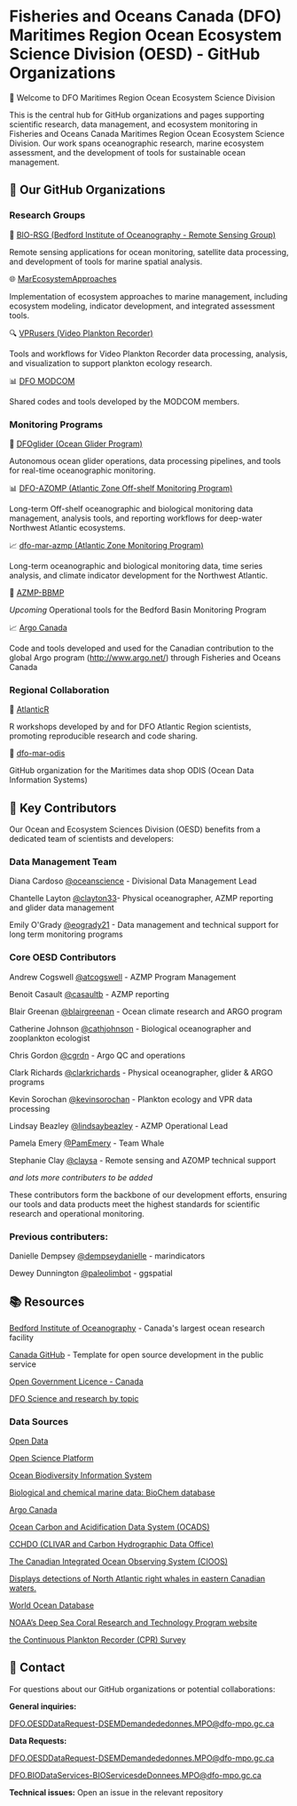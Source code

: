 # Fisheries and Oceans Canada (DFO) Maritimes Region Ocean Ecosystem Science Division (OESD) - GitHub Organizations

🌊 Welcome to DFO Maritimes Region Ocean Ecosystem Science Division

This is the central hub for GitHub organizations and pages supporting scientific research, data management, and ecosystem monitoring in Fisheries and Oceans Canada Maritimes Region Ocean Ecosystem Science Division. Our work spans oceanographic research, marine ecosystem assessment, and the development of tools for sustainable ocean management.

## 🏢 Our GitHub Organizations

### Research Groups

🔬 [BIO-RSG (Bedford Institute of Oceanography - Remote Sensing Group)](https://github.com/BIO-RSG)

Remote sensing applications for ocean monitoring, satellite data processing, and development of tools for marine spatial analysis.

🌐 [MarEcosystemApproaches](https://github.com/MarEcosystemApproaches)

Implementation of ecosystem approaches to marine management, including ecosystem modeling, indicator development, and integrated assessment tools.

🔍 [VPRusers (Video Plankton Recorder)](https://github.com/VPRusers)

Tools and workflows for Video Plankton Recorder data processing, analysis, and visualization to support plankton ecology research.

📊 [DFO MODCOM](https://gitlab.com/dfo_modcom)

 Shared codes and tools developed by the MODCOM members.

### Monitoring Programs

🌊 [DFOglider (Ocean Glider Program)](https://github.com/DFOglider)

Autonomous ocean glider operations, data processing pipelines, and tools for real-time oceanographic monitoring.

📊 [DFO-AZOMP (Atlantic Zone Off-shelf Monitoring Program)](https://github.com/DFO-AZOMP)

Long-term Off-shelf oceanographic and biological monitoring data management, analysis tools, and reporting workflows for deep-water Northwest Atlantic ecosystems.

📈 [dfo-mar-azmp (Atlantic Zone Monitoring Program)](https://github.com/dfo-mar-azmp)

Long-term oceanographic and biological monitoring data, time series analysis, and climate indicator development for the Northwest Atlantic.

🧪 [AZMP-BBMP](https://github.com/AZMP-BBMP)

*Upcoming* Operational tools for the Bedford Basin Monitoring Program

📈 [Argo Canada](https://github.com/ArgoCanada/)

Code and tools developed and used for the Canadian contribution to the global Argo program (http://www.argo.net/) through Fisheries and Oceans Canada

### Regional Collaboration

🤝 [AtlanticR](https://github.com/AtlanticR)

R workshops developed by and for DFO Atlantic Region scientists, promoting reproducible research and code sharing.

🤝 [dfo-mar-odis](https://github.com/dfo-mar-odis)

GitHub organization for the Maritimes data shop ODIS (Ocean Data Information Systems)

## 👥 Key Contributors

Our Ocean and Ecosystem Sciences Division (OESD) benefits from a dedicated team of scientists and developers:

### Data Management Team

Diana Cardoso [@oceanscience](https://github.com/oceanscience) - Divisional Data Management Lead

Chantelle Layton [@clayton33](https://github.com/clayton33)- Physical oceanographer, AZMP reporting and glider data management

Emily O'Grady [@eogrady21](https://github.com/eogrady21) - Data management and technical support for long term monitoring programs 



### Core OESD Contributors

Andrew Cogswell [@atcogswell](https://github.com/atcogswell) - AZMP Program Management

Benoit Casault [@casaultb](https://github.com/casaultb) - AZMP reporting

Blair Greenan [@blairgreenan](https://github.com/blairgreenan)  - Ocean climate research and ARGO program

Catherine Johnson [@cathjohnson](https://github.com/cathjohnson) - Biological oceanographer and zooplankton ecologist

Chris Gordon [@cgrdn](https://github.com/cgrdn) - Argo QC and operations

Clark Richards [@clarkrichards](https://github.com/clarkrichards) - Physical oceanographer, glider & ARGO programs

Kevin Sorochan [@kevinsorochan](https://github.com/kevinsorochan) - Plankton ecology and VPR data processing

Lindsay Beazley [@lindsaybeazley](https://github.com/lindsaybeazley)  - AZMP Operational Lead

Pamela Emery [@PamEmery](https://github.com/PamEmery) - Team Whale

Stephanie Clay [@claysa](https://github.com/claysa) - Remote sensing and AZOMP technical support

*and lots more contributers to be added*


These contributors form the backbone of our development efforts, ensuring our tools and data products meet the highest standards for scientific research and operational monitoring.

### Previous contributers:

Danielle Dempsey [@dempseydanielle](https://github.com/dempseydanielle) - marindicators 

Dewey Dunnington [@paleolimbot](https://github.com/paleolimbot) - ggspatial 

## 📚 Resources

[Bedford Institute of Oceanography](https://www.bio.gc.ca/index-en.php) - Canada's largest ocean research facility

[Canada GitHub](https://github.com/canada-ca/template-gabarit) - Template for open source development in the public service

[Open Government Licence - Canada](https://open.canada.ca/en/open-government-licence-canada)

[DFO Science and research by topic](https://www.dfo-mpo.gc.ca/science/data-donnees/index-eng.html)

### Data Sources

[Open Data](https://open.canada.ca/en) 

[Open Science Platform](https://osdp-psdo.canada.ca/dp/en)

[Ocean Biodiversity Information System](https://www.dfo-mpo.gc.ca/science/data-donnees/obis/index-eng.html)

[Biological and chemical marine data: BioChem database](https://www.dfo-mpo.gc.ca/science/data-donnees/biochem/index-eng.html)

[Argo Canada](https://www.meds-sdmm.dfo-mpo.gc.ca/isdm-gdsi/argo/index-eng.html)

[Ocean Carbon and Acidification Data System (OCADS)](https://www.ncei.noaa.gov/products/ocean-carbon-acidification-data-system)

[CCHDO (CLIVAR and Carbon Hydrographic Data Office) ](https://cchdo.ucsd.edu/)

[The Canadian Integrated Ocean Observing System (CIOOS)](https://www.cioos.ca/)

[Displays detections of North Atlantic right whales in eastern Canadian waters.](https://www.dfo-mpo.gc.ca/species-especes/mammals-mammiferes/narightwhale-baleinenoirean/alert-alerte/index-eng.html)

[World Ocean Database](https://www.ncei.noaa.gov/products/world-ocean-database)

[NOAA’s Deep Sea Coral Research and Technology Program website](https://deepseacoraldata.noaa.gov/)

[the Continuous Plankton Recorder (CPR) Survey ](https://www.cprsurvey.org/)

## 📧 Contact

For questions about our GitHub organizations or potential collaborations:

**General inquiries:**

  DFO.OESDDataRequest-DSEMDemandededonnes.MPO@dfo-mpo.gc.ca

**Data Requests:**

  DFO.OESDDataRequest-DSEMDemandededonnes.MPO@dfo-mpo.gc.ca 
    
  DFO.BIODataServices-BIOServicesdeDonnees.MPO@dfo-mpo.gc.ca

**Technical issues:** Open an issue in the relevant repository



